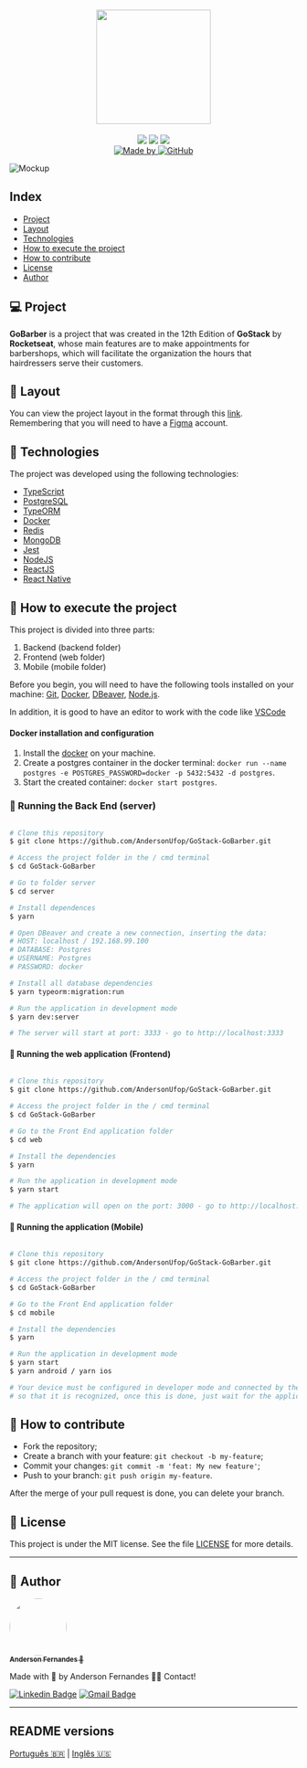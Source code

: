 <h1 align="center">
<img src="https://raw.githubusercontent.com/EliasGcf/gobarber/2e00ac943855be95a08fcebd2bc134f8e0c51ed9/.github/logo.svg" width="200px">
</h1>

<p align="center">
  <img src="https://img.shields.io/badge/-NodeJS-green" />
  <img src="https://img.shields.io/badge/-ReactJS-blue" />
  <img src="https://img.shields.io/badge/-React Native-9cf" /> <br>
	<a href="https://www.linkedin.com/in/anderson-fernandes-8b5a50135/" target="_blank">
    <img alt="Made by" src="https://img.shields.io/badge/made%20by-anderson%20fernandes-%23FF9000">
  </a>
  <a href="LICENSE.md" target="_blank">
    <img alt="GitHub" src="https://img.shields.io/github/license/EliasGcf/gobarber?color=%23FF9000">
  </a>
</p>
<img alt="Mockup" src="https://res.cloudinary.com/eliasgcf/image/upload/v1587509596/GoBarber/mockup_ocggit.png">

## Index
- [Project](#-project)
- [Layout](#-layout)
- [Technologies](#rocket-technologies)
- [How to execute the project](#-how-to-execute-the-project)
- [How to contribute](#-how-to-contribute)
- [License](#memo-license)
- [Author](#-author)


## 💻 Project

**GoBarber** is a project that was created in the 12th Edition of **GoStack** by **Rocketseat**, whose main features are to make appointments for barbershops, which will facilitate the organization
the hours that hairdressers serve their customers.

## 🎨 Layout
You can view the project layout in the format through this [link](https://www.figma.com/file/BXCihtXXh9p37lGsENV614/GoBarber). Remembering that you will need to have a [Figma](https://www.figma.com/) account.

## :rocket: Technologies
The project was developed using the following technologies:
- [TypeScript](https://www.typescriptlang.org)
- [PostgreSQL](https://www.postgresql.org)
- [TypeORM](https://typeorm.io)
- [Docker](https://www.docker.com)
- [Redis](https://redis.io)
- [MongoDB](https://www.mongodb.com)
- [Jest](https://jestjs.io)
- [NodeJS](https://nodejs.org/en/)
- [ReactJS](https://reactjs.org)
- [React Native](https://facebook.github.io/react-native/)

## 🚀 How to execute the project

This project is divided into three parts:
1. Backend (backend folder)
2. Frontend (web folder)
3. Mobile (mobile folder)

Before you begin, you will need to have the following tools installed on your machine:
[Git](https://git-scm.com), [Docker]('https://www.docker.com'), [DBeaver](https://dbeaver.io), [Node.js](https://nodejs.org/en/).

In addition, it is good to have an editor to work with the code like [VSCode](https://code.visualstudio.com/)

####  Docker installation and configuration

1. Install the [docker](https://www.docker.com/get-started) on your machine.
2. Create a postgres container in the docker terminal: ``docker run --name postgres -e POSTGRES_PASSWORD=docker -p 5432:5432 -d postgres``.
3. Start the created container: ``docker start postgres``.

### 🎲 Running the Back End (server)

```bash

# Clone this repository
$ git clone https://github.com/AndersonUfop/GoStack-GoBarber.git

# Access the project folder in the / cmd terminal
$ cd GoStack-GoBarber

# Go to folder server
$ cd server

# Install dependences
$ yarn

# Open DBeaver and create a new connection, inserting the data:
# HOST: localhost / 192.168.99.100
# DATABASE: Postgres
# USERNAME: Postgres
# PASSWORD: docker

# Install all database dependencies
$ yarn typeorm:migration:run

# Run the application in development mode
$ yarn dev:server

# The server will start at port: 3333 - go to http://localhost:3333


```

#### 🧭 Running the web application (Frontend)

```bash

# Clone this repository
$ git clone https://github.com/AndersonUfop/GoStack-GoBarber.git

# Access the project folder in the / cmd terminal
$ cd GoStack-GoBarber

# Go to the Front End application folder
$ cd web

# Install the dependencies
$ yarn

# Run the application in development mode
$ yarn start

# The application will open on the port: 3000 - go to http://localhost:3000

```

#### 📱 Running the application (Mobile)

``` bash

# Clone this repository
$ git clone https://github.com/AndersonUfop/GoStack-GoBarber.git

# Access the project folder in the / cmd terminal
$ cd GoStack-GoBarber

# Go to the Front End application folder
$ cd mobile

# Install the dependencies
$ yarn

# Run the application in development mode
$ yarn start
$ yarn android / yarn ios

# Your device must be configured in developer mode and connected by the USB cable on your machine, 
# so that it is recognized, once this is done, just wait for the application to start.

```

## 🤔 How to contribute

- Fork the repository;
- Create a branch with your feature: `git checkout -b my-feature`;
- Commit your changes: `git commit -m 'feat: My new feature'`;
- Push to your branch: `git push origin my-feature`.

After the merge of your pull request is done, you can delete your branch.

## :memo: License

This project is under the MIT license. See the file [LICENSE](LICENSE.md) for more details.

---

## 🦸 Author
<a href="https://www.linkedin.com/in/anderson-fernandes-8b5a50135/">
  <img style="border-radius: 50%;" src="https://user-images.githubusercontent.com/49786548/98873391-0df75600-2457-11eb-9b10-210cc591a035.png" width="100px;"> <br />
  <sub><b>Anderson Fernandes 🚀</b></sub></a>

Made with :purple_heart: by Anderson Fernandes 👋🏽
Contact!

[![Linkedin Badge](https://img.shields.io/badge/-Anderson-blue?style=flat-square&logo=Linkedin&logoColor=white&link=https://www.linkedin.com/in/anderson-fernandes-8b5a50135/)](https://www.linkedin.com/in/anderson-fernandes-8b5a50135/)
[![Gmail Badge](https://img.shields.io/badge/-andersonfferreira96@gmail.com-c14438?style=flat-square&logo=Gmail&logoColor=white&link=mailto:andersonfferreira96@gmail.com)](mailto:andersonfferreira96@gmail.com)

___

##  README versions

[Português 🇧🇷](./README.md)  |  [Inglês 🇺🇸](./README-en.md)
